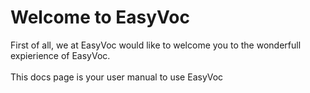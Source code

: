 # Welcome to EasyVoc

First of all, we at EasyVoc would like to welcome you to the wonderfull expierience of EasyVoc.\
\
This docs page is your user manual to use EasyVoc
